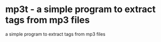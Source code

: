 # mp3t - a simple program to extract tags from mp3 files

a simple program to extract tags from mp3 files
